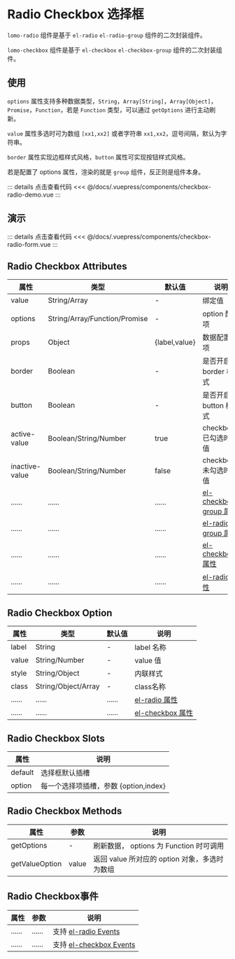 # Radio Checkbox 选择框

`lomo-radio` 组件是基于  `el-radio` `el-radio-group` 组件的二次封装组件。

`lomo-checkbox` 组件是基于 `el-checkbox` `el-checkbox-group` 组件的二次封装组件。

## 使用

`options` 属性支持多种数据类型，`String`，`Array[String]`，`Array[Object]`，`Promise`，`Function`，若是 `Function` 类型，可以通过 `getOptions` 进行主动刷新。

`value` 属性多选时可为数组 `[xx1,xx2]` 或者字符串 `xx1,xx2`，逗号间隔，默认为字符串。

`border` 属性实现边框样式风格，`button` 属性可实现按钮样式风格。

若是配置了 options 属性，渲染的就是 `group` 组件，反正则是组件本身。

<ClientOnly><checkbox-radio-demo/></ClientOnly>

::: details 点击查看代码
<<< @/docs/.vuepress/components/checkbox-radio-demo.vue
::: 


## 演示

<ClientOnly><checkbox-radio-form/></ClientOnly>

::: details 点击查看代码
<<< @/docs/.vuepress/components/checkbox-radio-form.vue
::: 

## Radio Checkbox Attributes


| 属性        | 类型         | 默认值  | 说明                                 | 
| ----------- | ------------  | ------ | ------------------------------------ | 
| value       | String/Array  | -        | 绑定值              |  
| options     | String/Array/Function/Promise    |  -     | option 配置项         | 
| props       | Object        |  {label,value}     | 数据配置选项          |
| border      | Boolean       |  -                 | 是否开启 border 样式         |
| button      | Boolean       |  -                 | 是否开启 button 样式         |
| active-value   | Boolean/String/Number       |  true                  | checkbox 已勾选时的值         |
| inactive-value | Boolean/String/Number       |  false                 | checkbox 未勾选时的值         |
| ......      | ......        | ......   | [el-checkbox-group 属性](https://element.eleme.cn/#/zh-CN/component/checkbox#checkbox-group-attributes)      |
| ......      | ......        | ......   | [el-radio-group 属性](https://element.eleme.cn/#/zh-CN/component/radio#radio-group-attributes)   | 
| ......      | ......        | ......   | [el-checkbox 属性](https://element.eleme.cn/#/zh-CN/component/checkbox#checkbox-attributes)      |
| ......      | ......        | ......   | [el-radio 属性](https://element.eleme.cn/#/zh-CN/component/radio#radio-attributes)      | 




## Radio Checkbox Option

| 属性        | 类型         | 默认值  | 说明                                 | 
| ----------- | ------------  | ------ | ------------------------------------ |
| label       | String        |  -                  | label 名称    |
| value       | String/Number |  -                  | value 值    | 
| style       | String/Object | -                   | 内联样式     | 
| class       | String/Object/Array       |  -      | class名称    |
| ......      | ......        | ......   | [el-radio 属性](https://element.eleme.cn/#/zh-CN/component/radio#radio-attributes)      | 
| ......      | ......        | ......   | [el-checkbox 属性](https://element.eleme.cn/#/zh-CN/component/checkbox#checkbox-attributes)      |

## Radio Checkbox Slots

| 属性          |   说明                                   | 
| -----------    |   ------------------------------------  | 
| default        |   选择框默认插槽          |
| option         |   每一个选择项插槽，参数 {option,index}          |

## Radio Checkbox Methods

| 属性          | 参数           |  说明                                   | 
| -----------   | ------------  |  ------------------------------------  |
| getOptions    | -             |  刷新数据， options 为 Function 时可调用           |
| getValueOption| value         |  返回 value 所对应的 option 对象，多选时为数组 |

## Radio Checkbox事件

| 属性          | 参数           |  说明                                   | 
| -----------   | ------------  |  ------------------------------------  | 
| ......        | ......        | 支持 [el-radio Events](https://element.eleme.cn/#/zh-CN/component/radio#radio-events)      | 
| ......        | ......        | 支持 [el-checkbox Events](https://element.eleme.cn/#/zh-CN/component/checkbox#checkbox-events)      | 
